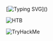 [![Typing SVG](https://readme-typing-svg.demolab.com?font=Terminess+Nerd+Font+Mono&size=20&duration=2000&pause=500&color=49F7B6&background=FFFFFF00&vCenter=true&random=true&width=540&height=40&lines=Hallo%2C+it's+Ali!;Training+my+bots+with+a+stick;Studying+the+art+of+hacking;Spamming,+cracking,+hashing;Patching+security+holes;Scraping+and+dissecting+malware;Cybersecurity+challenges+solved+%3D+0;Surfing+through+networks;Staying+anonymous;Breaching...;Developing+malicious+scripts;Teaching+my+AI;Using+cryptography+and+mathematics;Engineering+cloud+architectures;Creating+robots;Leveling+up!;Designing,+Inventing,+Investing;Grinding;Smiling;Dreaming;Still+learning;Commiting+to+repositories;Bug+Bounty+Hunting;Researching+and+reporting;Listening+folk+music;Playing+video+games;Pirating+and+torrenting;Managing+data;Collecting+certifications+like+pokemons;Seeking+greatness.)]()

![HTB](https://www.hackthebox.eu/badge/image/1050032)

![TryHackMe](https://tryhackme-badges.s3.amazonaws.com/TheGreatFable.png)
